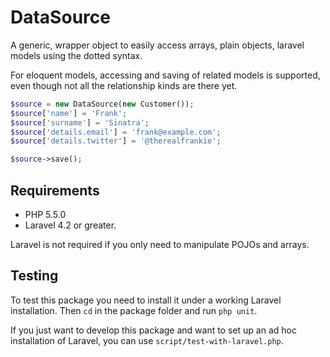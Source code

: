 # DataSource

A generic, wrapper object to easily access arrays, plain objects, laravel models
using the dotted syntax.

For eloquent models, accessing and saving of related models is supported,
even though not all the relationship kinds are there yet.

```php
$source = new DataSource(new Customer());
$source['name'] = 'Frank';
$source['surname'] = 'Sinatra';
$source['details.email'] = 'frank@example.com';
$source['details.twitter'] = '@therealfrankie';

$source->save();
```

## Requirements

- PHP 5.5.0
- Laravel 4.2 or greater.

Laravel is not required if you only need to manipulate POJOs and arrays.

## Testing

To test this package you need to install it under a working Laravel
installation. Then `cd` in the package folder and run `php unit`.

If you just want to develop this package and want to set up an ad hoc
installation of Laravel, you can use `script/test-with-laravel.php`.